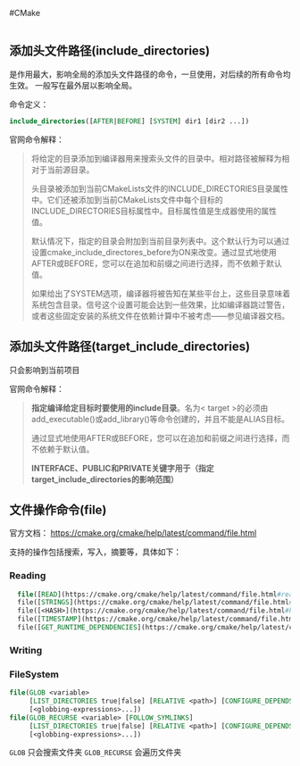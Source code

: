 #CMake 

```toc

```


## 添加头文件路径(include_directories)

是作用最大，影响全局的添加头文件路径的命令，一旦使用，对后续的所有命令均生效。
一般写在最外层以影响全局。

命令定义：
```CMake
include_directories([AFTER|BEFORE] [SYSTEM] dir1 [dir2 ...])
```

官网命令解释：
> 将给定的目录添加到编译器用来搜索头文件的目录中。相对路径被解释为相对于当前源目录。
> 
> 头目录被添加到当前CMakeLists文件的INCLUDE_DIRECTORIES目录属性中。它们还被添加到当前CMakeLists文件中每个目标的INCLUDE_DIRECTORIES目标属性中。目标属性值是生成器使用的属性值。
> 
> 默认情况下，指定的目录会附加到当前目录列表中。这个默认行为可以通过设置cmake_include_directores_before为ON来改变。通过显式地使用AFTER或BEFORE，您可以在追加和前缀之间进行选择，而不依赖于默认值。
> 
> 如果给出了SYSTEM选项，编译器将被告知在某些平台上，这些目录意味着系统包含目录。信号这个设置可能会达到一些效果，比如编译器跳过警告，或者这些固定安装的系统文件在依赖计算中不被考虑——参见编译器文档。


## 添加头文件路径(target_include_directories)

只会影响到当前项目

官网命令解释：
> **指定编译给定目标时要使用的include目录**。名为< target >的必须由add_executable()或add_library()等命令创建的，并且不能是ALIAS目标。
> 
> 通过显式地使用AFTER或BEFORE，您可以在追加和前缀之间进行选择，而不依赖于默认值。
> 
> **INTERFACE、PUBLIC和PRIVATE关键字用于（指定target_include_directories的影响范围）**


## 文件操作命令(file)

官方文档：
	https://cmake.org/cmake/help/latest/command/file.html

支持的操作包括搜索，写入，摘要等，具体如下：

### Reading

```CMake
  file([READ](https://cmake.org/cmake/help/latest/command/file.html#read) <filename> <out-var> [...])
  file([STRINGS](https://cmake.org/cmake/help/latest/command/file.html#strings) <filename> <out-var> [...])
  file([<HASH>](https://cmake.org/cmake/help/latest/command/file.html#hash) <filename> <out-var>)
  file([TIMESTAMP](https://cmake.org/cmake/help/latest/command/file.html#timestamp) <filename> <out-var> [...])
  file([GET_RUNTIME_DEPENDENCIES](https://cmake.org/cmake/help/latest/command/file.html#get-runtime-dependencies) [...])
```

### Writing


### FileSystem

```CMake
file(GLOB <variable>
     [LIST_DIRECTORIES true|false] [RELATIVE <path>] [CONFIGURE_DEPENDS]
     [<globbing-expressions>...])
file(GLOB_RECURSE <variable> [FOLLOW_SYMLINKS]
     [LIST_DIRECTORIES true|false] [RELATIVE <path>] [CONFIGURE_DEPENDS]
     [<globbing-expressions>...])
```

`GLOB` 只会搜索文件夹
`GLOB_RECURSE` 会遍历文件夹





